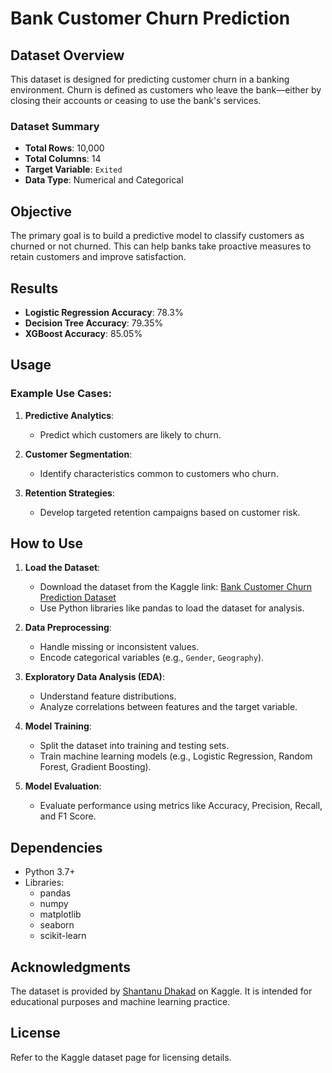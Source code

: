 # Bank Customer Churn Prediction

## Dataset Overview

This dataset is designed for predicting customer churn in a banking environment. Churn is defined as customers who leave the bank—either by closing their accounts or ceasing to use the bank's services.

### Dataset Summary

- **Total Rows**: 10,000
- **Total Columns**: 14
- **Target Variable**: `Exited`
- **Data Type**: Numerical and Categorical

## Objective

The primary goal is to build a predictive model to classify customers as churned or not churned. This can help banks take proactive measures to retain customers and improve satisfaction.

## Results

- **Logistic Regression Accuracy**: 78.3%
- **Decision Tree Accuracy**: 79.35%
- **XGBoost Accuracy**: 85.05%

## Usage

### Example Use Cases:

1. **Predictive Analytics**:
   - Predict which customers are likely to churn.

2. **Customer Segmentation**:
   - Identify characteristics common to customers who churn.

3. **Retention Strategies**:
   - Develop targeted retention campaigns based on customer risk.

## How to Use

1. **Load the Dataset**:
   - Download the dataset from the Kaggle link: [Bank Customer Churn Prediction Dataset](https://www.kaggle.com/datasets/shantanudhakadd/bank-customer-churn-prediction)
   - Use Python libraries like pandas to load the dataset for analysis.

2. **Data Preprocessing**:
   - Handle missing or inconsistent values.
   - Encode categorical variables (e.g., `Gender`, `Geography`).

3. **Exploratory Data Analysis (EDA)**:
   - Understand feature distributions.
   - Analyze correlations between features and the target variable.

4. **Model Training**:
   - Split the dataset into training and testing sets.
   - Train machine learning models (e.g., Logistic Regression, Random Forest, Gradient Boosting).

5. **Model Evaluation**:
   - Evaluate performance using metrics like Accuracy, Precision, Recall, and F1 Score.

## Dependencies

- Python 3.7+
- Libraries:
  - pandas
  - numpy
  - matplotlib
  - seaborn
  - scikit-learn

## Acknowledgments

The dataset is provided by [Shantanu Dhakad](https://www.kaggle.com/shantanudhakadd) on Kaggle. It is intended for educational purposes and machine learning practice.

## License

Refer to the Kaggle dataset page for licensing details.

